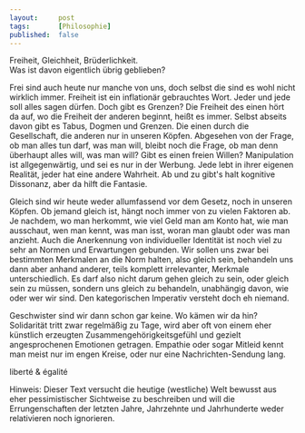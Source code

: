```yaml
---
layout: 	post
tags: 		[Philosophie]
published: 	false
---
```


Freiheit, Gleichheit, Brüderlichkeit.  
Was ist davon eigentlich übrig geblieben?

Frei sind auch heute nur manche von uns, doch selbst die sind es wohl nicht wirklich immer. Freiheit ist ein inflationär gebrauchtes Wort. Jeder und jede soll alles sagen dürfen. Doch gibt es Grenzen? Die Freiheit des einen hört da auf, wo die Freiheit der anderen beginnt, heißt es immer. Selbst abseits davon gibt es Tabus, Dogmen und Grenzen. Die einen durch die Gesellschaft, die anderen nur in unseren Köpfen. Abgesehen von der Frage, ob man alles tun darf, was man will, bleibt noch die Frage, ob man denn überhaupt alles will, was man will? Gibt es einen freien Willen? Manipulation ist allgegenwärtig, und sei es nur in der Werbung. Jede lebt in ihrer eigenen Realität, jeder hat eine andere Wahrheit. Ab und zu gibt's halt kognitive Dissonanz, aber da hilft die Fantasie.

Gleich sind wir heute weder allumfassend vor dem Gesetz, noch in unseren Köpfen. Ob jemand gleich ist, hängt noch immer von zu vielen Faktoren ab. Je nachdem, wo man herkommt, wie viel Geld man am Konto hat, wie man ausschaut, wen man kennt, was man isst, woran man glaubt oder was man anzieht. Auch die Anerkennung von individueller Identität ist noch viel zu sehr an Normen und Erwartungen gebunden. Wir sollen uns zwar bei bestimmten Merkmalen an die Norm halten, also gleich sein, behandeln uns dann aber anhand anderer, teils komplett irrelevanter, Merkmale unterschiedlich. Es darf also nicht darum gehen gleich zu sein, oder gleich sein zu müssen, sondern uns gleich zu behandeln, unabhängig davon, wie oder wer wir sind. Den kategorischen Imperativ versteht doch eh niemand.

Geschwister sind wir dann schon gar keine. Wo kämen wir da hin? Solidarität tritt zwar regelmäßig zu Tage, wird aber oft von einem eher künstlich erzeugten Zusammengehörigkeitsgefühl und gezielt angesprochenen Emotionen getragen. Empathie oder sogar Mitleid kennt man meist nur im engen Kreise, oder nur eine Nachrichten-Sendung lang.

liberté & égalité

Hinweis: Dieser Text versucht die heutige (westliche) Welt bewusst aus eher pessimistischer Sichtweise zu beschreiben und will die Errungenschaften der letzten Jahre, Jahrzehnte und Jahrhunderte weder relativieren noch ignorieren.